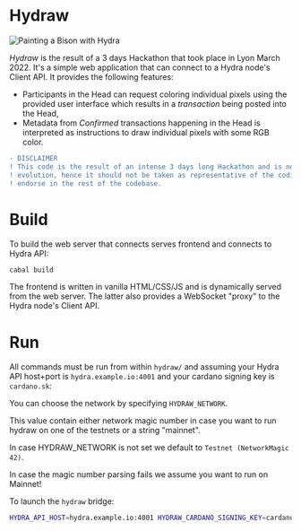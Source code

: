 # Hydraw

![Painting a Bison with Hydra](./hydraw.gif)

_Hydraw_ is the result of a 3 days Hackathon that took place in Lyon March 2022. It's a simple web application that can connect to a Hydra node's Client API. It provides the following features:

* Participants in the Head can request coloring individual pixels using the provided user interface which results in a _transaction_ being posted into the Head,
* Metadata from _Confirmed_ transactions happening in the Head is interpreted as instructions to draw individual pixels with some RGB color.

```diff
- DISCLAIMER
! This code is the result of an intense 3 days long Hackathon and is not meant for long-term maintenance and
! evolution, hence it should not be taken as representative of the coding practices the Hydra team members
! endorse in the rest of the codebase.
```

# Build

To build the web server that connects serves frontend and connects to Hydra API:

```
cabal build
```

The frontend is written in vanilla HTML/CSS/JS and is dynamically served from the web server. The latter also provides a WebSocket "proxy" to the Hydra node's Client API.

# Run

All commands must be run from within `hydraw/` and assuming your Hydra API host+port is `hydra.example.io:4001` and your cardano signing key is `cardano.sk`:

You can choose the network by specifying `HYDRAW_NETWORK`.

This value contain either network magic number in case you want to run hydraw on one of the testnets or a string "mainnet".

In case HYDRAW_NETWORK is not set we default to `Testnet (NetworkMagic 42)`.

In case the magic number parsing fails we assume you want to run on Mainnet!

To launch the `hydraw` bridge:

``` sh
HYDRA_API_HOST=hydra.example.io:4001 HYDRAW_CARDANO_SIGNING_KEY=cardano.sk HYDRAW_NETWORK=2 cabal exec hydraw
```

